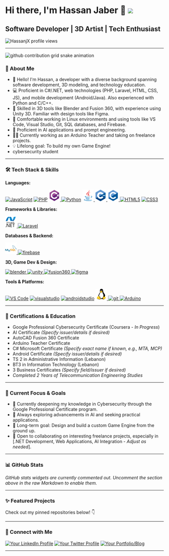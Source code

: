 # Hi there, I'm Hassan Jaber 👋 <img src="https://media.giphy.com/media/hvRJCLFzcasrR4ia7z/giphy.gif" width="25px">

<!-- Optional: Replace the GIF above with another one or a static image banner -->
<!-- <img src="YOUR_BANNER_IMAGE_URL_HERE" alt="Banner Image"> -->

## Software Developer | 3D Artist | Tech Enthusiast

<p align="left"> <img src="https://komarev.com/ghpvc/?username=HassanjX&label=Profile%20views&color=0e75b6&style=flat" alt="HassanjX profile views" /> </p>

---

<picture>
  <source media="(prefers-color-scheme: dark)" srcset="https://raw.githubusercontent.com/HassanjX/HassanjX/output/github-contribution-grid-snake-dark.svg">
  <source media="(prefers-color-scheme: light)" srcset="https://raw.githubusercontent.com/HassanjX/HassanjX/output/github-contribution-grid-snake.svg">
  <img alt="github contribution grid snake animation" src="https://raw.githubusercontent.com/HassanjX/HassanjX/output/github-contribution-grid-snake.svg">
</picture>



### 🌱 About Me

*   👋 Hello! I'm Hassan, a developer with a diverse background spanning software development, 3D modeling, and technology education.
*   💻 Proficient in C#/.NET, web technologies (PHP, Laravel, HTML, CSS, JS), and mobile development (Android/Java). Also experienced with Python and C/C++.
*   🎨 Skilled in 3D tools like Blender and Fusion 360, with experience using Unity 3D. Familiar with design tools like Figma.
*   🔧 Comfortable working in Linux environments and using tools like VS Code, Visual Studio, Git, SQL databases, and Firebase.
*   🤖 Proficient in AI applications and prompt engineering.
*   👨‍🏫 Currently working as an Arduino Teacher and taking on freelance projects.
*   💡 Lifelong goal: To build my own Game Engine!
*    cybersecurity student 

---

### 🛠️ Tech Stack & Skills

**Languages:**
<p align="left">
  <a href="https://developer.mozilla.org/en-US/docs/Web/JavaScript" target="_blank" rel="noreferrer"><img src="https://raw.githubusercontent.com/danielcranney/readme-generator/main/public/icons/skills/javascript-colored.svg" width="36" height="36" alt="JavaScript" /></a>
  <a href="https://www.php.net/" target="_blank" rel="noreferrer"><img src="https://raw.githubusercontent.com/danielcranney/readme-generator/main/public/icons/skills/php-colored.svg" width="36" height="36" alt="PHP" /></a>
   <a href="https://docs.microsoft.com/en-us/dotnet/csharp/" target="_blank" rel="noreferrer"> <img src="https://raw.githubusercontent.com/devicons/devicon/master/icons/csharp/csharp-original.svg" alt="csharp" width="36" height="36"/> </a>
  <a href="https://www.python.org/" target="_blank" rel="noreferrer"><img src="https://raw.githubusercontent.com/danielcranney/readme-generator/main/public/icons/skills/python-colored.svg" width="36" height="36" alt="Python" /></a>
  <a href="https://www.java.com" target="_blank" rel="noreferrer"> <img src="https://raw.githubusercontent.com/devicons/devicon/master/icons/java/java-original.svg" alt="java" width="36" height="36"/> </a>
  <a href="https://en.wikipedia.org/wiki/C%2B%2B" target="_blank" rel="noreferrer"> <img src="https://raw.githubusercontent.com/devicons/devicon/master/icons/cplusplus/cplusplus-original.svg" alt="cplusplus" width="36" height="36"/> </a>
   <a href="https://en.wikipedia.org/wiki/C_(programming_language)" target="_blank" rel="noreferrer"> <img src="https://raw.githubusercontent.com/devicons/devicon/master/icons/c/c-original.svg" alt="c" width="36" height="36"/> </a>
  <a href="https://developer.mozilla.org/en-US/docs/Glossary/HTML5" target="_blank" rel="noreferrer"><img src="https://raw.githubusercontent.com/danielcranney/readme-generator/main/public/icons/skills/html5-colored.svg" width="36" height="36" alt="HTML5" /></a>
  <a href="https://www.w3.org/TR/CSS/#css" target="_blank" rel="noreferrer"><img src="https://raw.githubusercontent.com/danielcranney/readme-generator/main/public/icons/skills/css3-colored.svg" width="36" height="36" alt="CSS3" /></a>
</p>

**Frameworks & Libraries:**
<p align="left">
 <a href="https://dotnet.microsoft.com/" target="_blank" rel="noreferrer"> <img src="https://raw.githubusercontent.com/devicons/devicon/master/icons/dot-net/dot-net-original-wordmark.svg" alt="dotnet" width="36" height="36"/> </a>
  <a href="https://laravel.com/" target="_blank" rel="noreferrer"><img src="https://raw.githubusercontent.com/danielcranney/readme-generator/main/public/icons/skills/laravel-colored.svg" width="36" height="36" alt="Laravel" /></a>
</p>

**Databases & Backend:**
<p align="left">
  <a href="https://www.mysql.com/" target="_blank" rel="noreferrer"> <img src="https://raw.githubusercontent.com/devicons/devicon/master/icons/mysql/mysql-original-wordmark.svg" alt="mysql" width="36" height="36"/> </a>
   <a href="https://firebase.google.com/" target="_blank" rel="noreferrer"> <img src="https://www.vectorlogo.zone/logos/firebase/firebase-icon.svg" alt="firebase" width="36" height="36"/> </a>
  <!-- Add SQL icon if desired, generic one might be needed -->
</p>

**3D, Game Dev & Design:**
<p align="left">
  <a href="https://www.blender.org/" target="_blank" rel="noreferrer"> <img src="https://download.blender.org/institute/logos/blender-logo-socket.svg" alt="blender" width="36" height="36"/> </a>
  <a href="https://unity.com/" target="_blank" rel="noreferrer"> <img src="https://www.vectorlogo.zone/logos/unity3d/unity3d-icon.svg" alt="unity" width="36" height="36"/> </a>
  <a href="https://www.autodesk.com/products/fusion-360/overview" target="_blank" rel="noreferrer"> <img src="https://img.icons8.com/color/48/000000/autodesk-fusion-360.png" alt="fusion360" width="36" height="36"/> </a> <!-- Consider finding a better/SVG icon -->
  <a href="https://www.figma.com/" target="_blank" rel="noreferrer"> <img src="https://www.vectorlogo.zone/logos/figma/figma-icon.svg" alt="figma" width="36" height="36"/> </a>
</p>

**Tools & Platforms:**
<p align="left">
  <a href="https://code.visualstudio.com/" target="_blank" rel="noreferrer"><img src="https://raw.githubusercontent.com/danielcranney/readme-generator/main/public/icons/skills/visualstudiocode.svg" width="36" height="36" alt="VS Code" /></a>
  <a href="https://visualstudio.microsoft.com/" target="_blank" rel="noreferrer"> <img src="https://upload.wikimedia.org/wikipedia/commons/thumb/5/59/Visual_Studio_Icon_2019.svg/120px-Visual_Studio_Icon_2019.svg.png" alt="visualstudio" width="36" height="36"/></a> <!-- Needs better icon source -->
  <a href="https://developer.android.com/studio" target="_blank" rel="noreferrer"> <img src="https://developer.android.com/static/studio/images/new/android-studio-logo.svg" alt="androidstudio" width="36" height="36"/></a>
  <a href="https://www.linux.org/" target="_blank" rel="noreferrer"> <img src="https://raw.githubusercontent.com/devicons/devicon/master/icons/linux/linux-original.svg" alt="linux" width="36" height="36"/> </a>
  <a href="https://git-scm.com/" target="_blank" rel="noreferrer"> <img src="https://www.vectorlogo.zone/logos/git-scm/git-scm-icon.svg" alt="git" width="36" height="36"/> </a>
  <a href="https://www.arduino.cc/" target="_blank" rel="noreferrer"><img src="https://cdn.worldvectorlogo.com/logos/arduino-1.svg" width="36" height="36" alt="Arduino" /></a>
</p>

---

### 📜 Certifications & Education

*   Google Professional Cybersecurity Certificate (Coursera - *In Progress*)
*   AI Certificate *(Specify issuer/details if desired)*
*   AutoCAD Fusion 360 Certificate
*   Arduino Teacher Certificate
*   C# Microsoft Certificate *(Specify exact name if known, e.g., MTA, MCP)*
*   Android Certificate *(Specify issuer/details if desired)*
*   TS 2 in Administrative Information (Lebanon)
*   BT3 in Information Technology (Lebanon)
*   3 Business Certificates *(Specify field/issuer if desired)*
*   *Completed 2 Years of Telecommunication Engineering Studies*

---

### 🎯 Current Focus & Goals

*   🔭 Currently deepening my knowledge in Cybersecurity through the Google Professional Certificate program.
*   🌱 Always exploring advancements in AI and seeking practical applications.
*   🚀 Long-term goal: Design and build a custom Game Engine from the ground up.
*   👯 Open to collaborating on interesting freelance projects, especially in [.NET Development, Web Applications, AI Integration - *Adjust as needed*].

---

### 📊 GitHub Stats

<!-- Uncomment and customize the lines below to display your GitHub stats -->
<!-- You might need to grant permissions or use a different theme -->
<!--
<p align="center">
   <img align="center" src="https://github-readme-stats.vercel.app/api?username=HassanjX&show_icons=true&locale=en&theme=tokyonight" alt="HassanjX's GitHub Stats" />
   <img align="center" src="https://github-readme-streak-stats.herokuapp.com/?user=HassanjX&theme=tokyonight" alt="HassanjX's Contribution Streak" />
   <img align="center" src="https://github-readme-stats.vercel.app/api/top-langs?username=HassanjX&show_icons=true&locale=en&layout=compact&theme=tokyonight" alt="HassanjX's Top Languages" />
</p>
-->
<!-- Add a note here or remove if you don't want stats -->
*GitHub stats widgets are currently commented out. Uncomment the section above in the raw Markdown to enable them.*

---

### ✨ Featured Projects

<!-- GitHub automatically pins repositories you select. This section can highlight them -->
<!-- Or, manually add project links like this: -->
<!--
*   **[Project Title 1](https://github.com/HassanjX/YourRepo1)**: A brief description of the project.
*   **[Project Title 2](https://github.com/HassanjX/YourRepo2)**: Another cool project description.
-->
Check out my pinned repositories below! 👇

---

### 🤝 Connect with Me

<!-- Add your social links here! Replace '#' with your actual profile URLs -->
<p align="left">
<a href="https://linkedin.com/in/#YOUR_LINKEDIN" target="blank"><img align="center" src="https://raw.githubusercontent.com/rahuldkjain/github-profile-readme-generator/master/src/images/icons/Social/linked-in-alt.svg" alt="Your LinkedIn Profile" height="30" width="40" /></a>
<a href="https://twitter.com/#YOUR_TWITTER" target="blank"><img align="center" src="https://raw.githubusercontent.com/rahuldkjain/github-profile-readme-generator/master/src/images/icons/Social/twitter.svg" alt="Your Twitter Profile" height="30" width="40" /></a>
<a href="#YOUR_PORTFOLIO_OR_WEBSITE" target="blank"><img align="center" src="https://raw.githubusercontent.com/rahuldkjain/github-profile-readme-generator/master/src/images/icons/Social/rss.svg" alt="Your Portfolio/Blog" height="30" width="40" /></a>
<!-- Add other links like LeetCode, Stack Overflow, ArtStation etc. if you have them -->
</p>

<!-- Optional: Add your email -->
<!-- 📫 How to reach me: **your.email@example.com** -->

---

